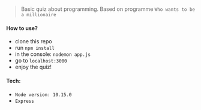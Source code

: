 # 

> Basic quiz about programming. Based on programme `Who wants to be a millionaire`

#### How to use?

- clone this repo
- run `npm install`
- in the console: `nodemon app.js`
- go to `localhost:3000`
- enjoy the quiz!


#### Tech:

- `Node version: 10.15.0`
- `Express`


